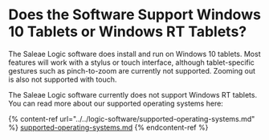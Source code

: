 # Does the Software Support Windows 10 Tablets or Windows RT Tablets?

The Saleae Logic software does install and run on Windows 10 tablets. Most features will work with a stylus or touch interface, although tablet-specific gestures such as pinch-to-zoom are currently not supported. Zooming out is also not supported with touch.

The Saleae Logic software currently does not support Windows RT tablets. You can read more about our supported operating systems here:

{% content-ref url="../../logic-software/supported-operating-systems.md" %}
[supported-operating-systems.md](../../logic-software/supported-operating-systems.md)
{% endcontent-ref %}

